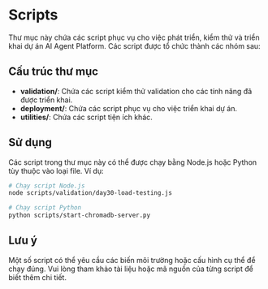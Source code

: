 # Scripts

Thư mục này chứa các script phục vụ cho việc phát triển, kiểm thử và triển khai dự án AI Agent Platform. Các script được tổ chức thành các nhóm sau:

## Cấu trúc thư mục

- **validation/**: Chứa các script kiểm thử validation cho các tính năng đã được triển khai.
- **deployment/**: Chứa các script phục vụ cho việc triển khai dự án.
- **utilities/**: Chứa các script tiện ích khác.

## Sử dụng

Các script trong thư mục này có thể được chạy bằng Node.js hoặc Python tùy thuộc vào loại file. Ví dụ:

```bash
# Chạy script Node.js
node scripts/validation/day30-load-testing.js

# Chạy script Python
python scripts/start-chromadb-server.py
```

## Lưu ý

Một số script có thể yêu cầu các biến môi trường hoặc cấu hình cụ thể để chạy đúng. Vui lòng tham khảo tài liệu hoặc mã nguồn của từng script để biết thêm chi tiết. 